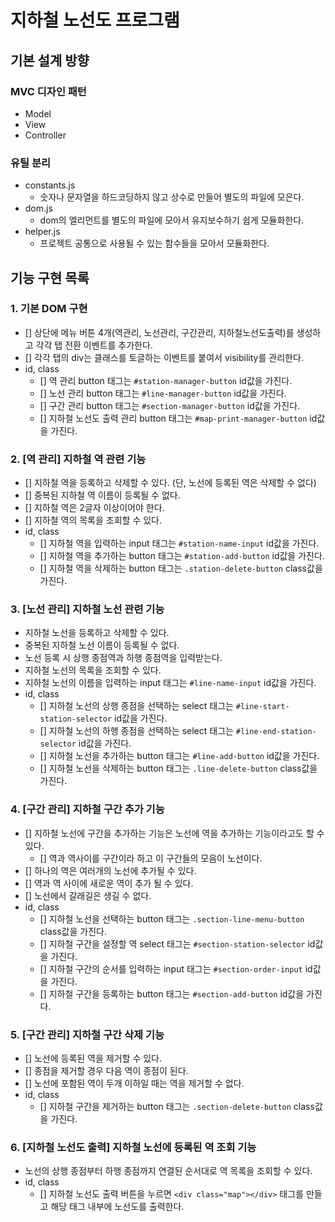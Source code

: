# 지하철 노선도 프로그램

## 기본 설계 방향

### MVC 디자인 패턴

- Model
- View
- Controller

### 유틸 분리

- constants.js
  - 숫자나 문자열을 하드코딩하지 않고 상수로 만들어 별도의 파일에 모은다.
- dom.js
  - dom의 엘리먼트를 별도의 파일에 모아서 유지보수하기 쉽게 모듈화한다.
- helper.js
  - 프로젝트 공통으로 사용될 수 있는 함수들을 모아서 모듈화한다.

## 기능 구현 목록

### 1. 기본 DOM 구현

- [] 상단에 메뉴 버튼 4개(역관리, 노선관리, 구간관리, 지하철노선도출력)를 생성하고 각각 탭 전환 이벤트를 추가한다.
- [] 각각 탭의 div는 클래스를 토글하는 이벤트를 붙여서 visibility를 관리한다.
- id, class
  - [] 역 관리 button 태그는 `#station-manager-button` id값을 가진다.
  - [] 노선 관리 button 태그는 `#line-manager-button` id값을 가진다.
  - [] 구간 관리 button 태그는 `#section-manager-button` id값을 가진다.
  - [] 지하철 노선도 출력 관리 button 태그는 `#map-print-manager-button` id값을 가진다.

### 2. [역 관리] 지하철 역 관련 기능

- [] 지하철 역을 등록하고 삭제할 수 있다. (단, 노선에 등록된 역은 삭제할 수 없다)
- [] 중복된 지하철 역 이름이 등록될 수 없다.
- [] 지하철 역은 2글자 이상이어야 한다.
- [] 지하철 역의 목록을 조회할 수 있다.
- id, class
  - [] 지하철 역을 입력하는 input 태그는 `#station-name-input` id값을 가진다.
  - [] 지하철 역을 추가하는 button 태그는 `#station-add-button` id값을 가진다.
  - [] 지하철 역을 삭제하는 button 태그는 `.station-delete-button` class값을 가진다.

### 3. [노선 관리] 지하철 노선 관련 기능

- 지하철 노선을 등록하고 삭제할 수 있다.
- 중복된 지하철 노선 이름이 등록될 수 없다.
- 노선 등록 시 상행 종점역과 하행 종점역을 입력받는다.
- 지하철 노선의 목록을 조회할 수 있다.
- 지하철 노선의 이름을 입력하는 input 태그는 `#line-name-input` id값을 가진다.
- id, class
  - [] 지하철 노선의 상행 종점을 선택하는 select 태그는 `#line-start-station-selector` id값을 가진다.
  - [] 지하철 노선의 하행 종점을 선택하는 select 태그는 `#line-end-station-selector` id값을 가진다.
  - [] 지하철 노선을 추가하는 button 태그는 `#line-add-button` id값을 가진다.
  - [] 지하철 노선을 삭제하는 button 태그는 `.line-delete-button` class값을 가진다.

### 4. [구간 관리] 지하철 구간 추가 기능

- [] 지하철 노선에 구간을 추가하는 기능은 노선에 역을 추가하는 기능이라고도 할 수 있다.
  - [] 역과 역사이를 구간이라 하고 이 구간들의 모음이 노선이다.
- [] 하나의 역은 여러개의 노선에 추가될 수 있다.
- [] 역과 역 사이에 새로운 역이 추가 될 수 있다.
- [] 노선에서 갈래길은 생길 수 없다.
- id, class
  - [] 지하철 노선을 선택하는 button 태그는 `.section-line-menu-button` class값을 가진다.
  - [] 지하철 구간을 설정할 역 select 태그는 `#section-station-selector` id값을 가진다.
  - [] 지하철 구간의 순서를 입력하는 input 태그는 `#section-order-input` id값을 가진다.
  - [] 지하철 구간을 등록하는 button 태그는 `#section-add-button` id값을 가진다.

### 5. [구간 관리] 지하철 구간 삭제 기능

- [] 노선에 등록된 역을 제거할 수 있다.
- [] 종점을 제거할 경우 다음 역이 종점이 된다.
- [] 노선에 포함된 역이 두개 이하일 때는 역을 제거할 수 없다.
- id, class
  - [] 지하철 구간을 제거하는 button 태그는 `.section-delete-button` class값을 가진다.

### 6. [지하철 노선도 출력] 지하철 노선에 등록된 역 조회 기능

- 노선의 상행 종점부터 하행 종점까지 연결된 순서대로 역 목록을 조회할 수 있다.
- id, class
  - [] 지하철 노선도 출력 버튼을 누르면 `<div class="map"></div>` 태그를 만들고 해당 태그 내부에 노선도를 출력한다.
